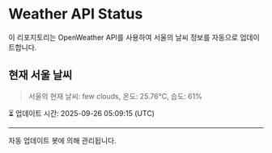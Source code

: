 
# Weather API Status

이 리포지토리는 OpenWeather API를 사용하여 서울의 날씨 정보를 자동으로 업데이트합니다.

## 현재 서울 날씨
> 서울의 현재 날씨: few clouds, 온도: 25.76°C, 습도: 61%

⏳ 업데이트 시간: 2025-09-26 05:09:15 (UTC)

---
자동 업데이트 봇에 의해 관리됩니다.
